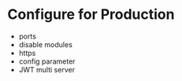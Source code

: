 # Configure for Production

- ports
- disable modules
- https
- config parameter
- JWT multi server
